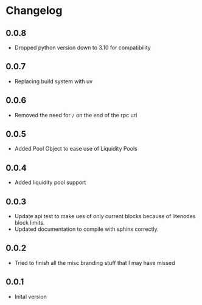 # Changelog

## 0.0.8

- Dropped python version down to 3.10 for compatibility

## 0.0.7

- Replacing build system with uv

## 0.0.6

- Removed the need for `/` on the end of the rpc url

## 0.0.5

- Added Pool Object to ease use of Liquidity Pools

## 0.0.4

- Added liquidity pool support

## 0.0.3

- Update api test to make ues of only current blocks because of litenodes block limits.
- Updated documentation to compile with sphinx correctly.

## 0.0.2

- Tried to finish all the misc branding stuff that I may have missed

## 0.0.1

- Inital version
